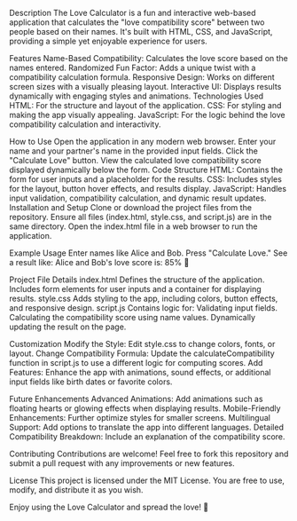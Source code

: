 Description
The Love Calculator is a fun and interactive web-based application that calculates the "love compatibility score" between two people based on their names. It's built with HTML, CSS, and JavaScript, providing a simple yet enjoyable experience for users.

Features
Name-Based Compatibility: Calculates the love score based on the names entered.
Randomized Fun Factor: Adds a unique twist with a compatibility calculation formula.
Responsive Design: Works on different screen sizes with a visually pleasing layout.
Interactive UI: Displays results dynamically with engaging styles and animations.
Technologies Used
HTML: For the structure and layout of the application.
CSS: For styling and making the app visually appealing.
JavaScript: For the logic behind the love compatibility calculation and interactivity.

How to Use
Open the application in any modern web browser.
Enter your name and your partner's name in the provided input fields.
Click the "Calculate Love" button.
View the calculated love compatibility score displayed dynamically below the form.
Code Structure
HTML: Contains the form for user inputs and a placeholder for the results.
CSS: Includes styles for the layout, button hover effects, and results display.
JavaScript: Handles input validation, compatibility calculation, and dynamic result updates.
Installation and Setup
Clone or download the project files from the repository.
Ensure all files (index.html, style.css, and script.js) are in the same directory.
Open the index.html file in a web browser to run the application.

Example Usage
Enter names like Alice and Bob.
Press "Calculate Love."
See a result like:
Alice and Bob's love score is: 85% 💖

Project File Details
index.html
Defines the structure of the application.
Includes form elements for user inputs and a container for displaying results.
style.css
Adds styling to the app, including colors, button effects, and responsive design.
script.js
Contains logic for:
Validating input fields.
Calculating the compatibility score using name values.
Dynamically updating the result on the page.

Customization
Modify the Style: Edit style.css to change colors, fonts, or layout.
Change Compatibility Formula: Update the calculateCompatibility function in script.js to use a different logic for computing scores.
Add Features: Enhance the app with animations, sound effects, or additional input fields like birth dates or favorite colors.

Future Enhancements
Advanced Animations: Add animations such as floating hearts or glowing effects when displaying results.
Mobile-Friendly Enhancements: Further optimize styles for smaller screens.
Multilingual Support: Add options to translate the app into different languages.
Detailed Compatibility Breakdown: Include an explanation of the compatibility score.

Contributing
Contributions are welcome! Feel free to fork this repository and submit a pull request with any improvements or new features.

License
This project is licensed under the MIT License. You are free to use, modify, and distribute it as you wish.

Enjoy using the Love Calculator and spread the love! 💖
